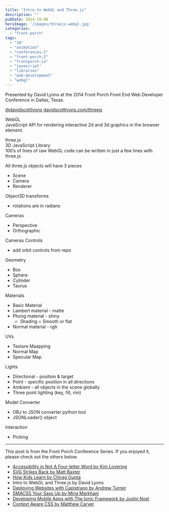 ```yaml
---
title: "Intro to WebGL and Three.js"
description: ""
pubDate: 2014-10-08
heroImage: '/images/threejs-webgl.jpg'
categories: 
  - "front-porch"
tags: 
  - "3d"
  - "animation"
  - "conferences-2"
  - "front-porch-2"
  - "frontporch-io"
  - "javascript"
  - "libraries"
  - "web-development"
  - "webgl"
---
```


Presented by David Lyons at the 2014 Front Porch Front End Web Developer Conference in Dallas, Texas.

[@davidscottlyons](twitter.com/davidscottlyons) [davidscottlyons.com/threejs](davidscottlyons.com/threejs)  
  
WebGL  
JavaScript API for rendering interactive 2d and 3d graphics in the browser <canvas> element.  
  
three.js  
3D JavaScript Library  
100’s of lines of raw WebGL code can be written in just a few lines with three.js  
  
All three.js objects will have 3 pieces

- Scene
- Camera
- Renderer

Object3D transforms

- rotations are in radians

Cameras

- Perspective
- Orthographic

Cameras Controls

- add orbit controls from repo

Geometry

- Box
- Sphere
- Cylinder
- Taurus

Materials

- Basic Material
- Lambert material - matte
- Phong material - shiny
    - Shading = Smooth or flat
- Normal material - rgb

UVs

- Texture Maapping
- Normal Map
- Specular Map

Lights

- Directional - position & target
- Point - specific position in all directions
- Ambient - all objects in the scene globally
- Three point lighting (key, fill, rim)

Model Converter

- OBJ to JSON converter python tool
- JSONLoader() object

Interaction

- Picking

* * *

This post is from the Front Porch Conference Series. If you enjoyed it, please check out the others below.

- [Accessibility in Not A Four-letter Word by Kim Lovering](http://www.pauljeter.net/web-development/conferences/front-porch/accessibility-in-not-a-four-letter-word-kim-lovering-2014-front-porch-front-end-web-developer-conference-in-dallas-texas/ "Accessibility in Not A Four-letter Word") 
- [SVG Strikes Back by Matt Baxter](http://www.pauljeter.net/web-development/conferences/front-porch/svg-strikes-back-matt-baxter-2014-front-porch-front-end-web-developer-conference-in-dallas-texas/ "SVG Strikes Back")
- [How Kids Learn by Chirag Gupta](http://www.pauljeter.net/web-development/conferences/front-porch/how-kids-learn-chirag-gupta-2014-front-porch-front-end-web-developer-conference-in-dallas-texas/ "How Kids Learn")
- Intro to WebGL and Three.js by David Lyons
- [Deploying Websites with Capistrano by Andrew Turner](http://www.pauljeter.net/web-development/conferences/front-porch/deploying-websites-with-capistrano/ "Deploying Websites with Capistrano") 
- [SMACSS Your Sass Up by Mina Markham](http://www.pauljeter.net/web-development/conferences/front-porch/smacss-your-sass-up-mina-markham-2014-front-porch-front-end-web-developer-conference-in-dallas-texas/ "SMACSS Your Sass Up")
- [Developing Mobile Apps with The Ionic Framework by Justin Noel](http://www.pauljeter.net/web-development/conferences/front-porch/developing-mobile-apps-with-the-ionic-framework-justin-noel-2014-front-porch-front-end-web-developer-conference-in-dallas-texas/ "Developing Mobile Apps with The Ionic Framework -Justin Noel")
- [Context Aware CSS by Matthew Carver](http://www.pauljeter.net/web-development/conferences/front-porch/context-aware-css-matthew-carver-2014-front-porch-front-end-web-developer-conference-in-dallas-texas/ "Context Aware CSS")
